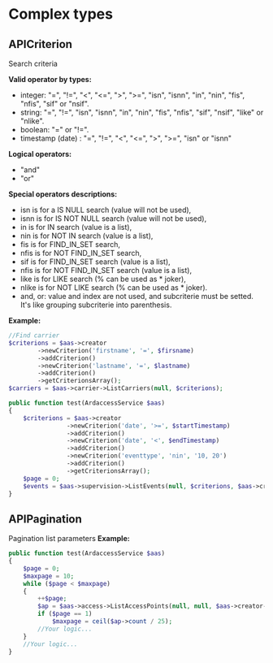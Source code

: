# Complex types

## <a name="apicriterion"></a>APICriterion

Search criteria

**Valid operator by types:**
- integer: "=", "!=", "<", "<=", ">", ">=", "isn", "isnn", "in", "nin", "fis", "nfis", "sif" or "nsif".
- string: "=", "!=", "isn", "isnn", "in", "nin", "fis", "nfis", "sif", "nsif", "like" or "nlike".
- boolean: "=" or "!=".
- timestamp (date) : "=", "!=", "<", "<=", ">", ">=", "isn" or "isnn"

**Logical operators:**
- "and" 
- "or"

**Special operators descriptions:**
- isn is for a IS NULL search (value will not be used),
- isnn is for IS NOT NULL search (value will not be used),
- in is for IN search (value is a list),
- nin is for NOT IN search (value is a list),
- fis is for FIND_IN_SET search,
- nfis is for NOT FIND_IN_SET search,
- sif is for FIND_IN_SET search (value is a list),
- nfis is for NOT FIND_IN_SET search (value is a list),
- like is for LIKE search (% can be used as * joker),
- nlike is for NOT LIKE search (% can be used as * joker).
- and, or: value and index are not used, and subcriterie must be setted. It's like grouping subcriterie into parenthesis.

**Example:**
```php
//Find carrier
$criterions = $aas->creator
		->newCriterion('firstname', '=', $firsname)
		->addCriterion()
		->newCriterion('lastname', '=', $lastname)
		->addCriterion()
		->getCriterionsArray();
$carriers = $aas->carrier->ListCarriers(null, $criterions);
```

```php
public function test(ArdaccessService $aas)
{
	$criterions = $aas->creator
				->newCriterion('date', '>=', $startTimestamp)
				->addCriterion()
				->newCriterion('date', '<', $endTimestamp)
				->addCriterion()
				->newCriterion('eventtype', 'nin', '10, 20')
				->addCriterion()
				->getCriterionsArray();
	$page = 0;
	$events = $aas->supervision->ListEvents(null, $criterions, $aas->creator->setPagination($page)->getPagination());
}
```

## <a name="apipagination"></a>APIPagination

Pagination list parameters
**Example:**
```php
public function test(ArdaccessService $aas)
{
	$page = 0;
	$maxpage = 10;
	while ($page < $maxpage)
	{
		++$page;
		$ap = $aas->access->ListAccessPoints(null, null, $aas->creator->setPagination($page)->getPagination());
		if ($page == 1)
			$maxpage = ceil($ap->count / 25);
		//Your logic...
	}
	//Your logic...
}
```
